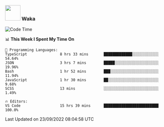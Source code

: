 ### <img src="https://media.giphy.com/media/VgCDAzcKvsR6OM0uWg/giphy.gif" width="50"> Waka

  <!--START_SECTION:waka-->
![Code Time](http://img.shields.io/badge/Code%20Time-888%20hrs%2012%20mins-blue)

📊 **This Week I Spent My Time On** 

```text
💬 Programming Languages: 
TypeScript               8 hrs 33 mins       █████████████░░░░░░░░░░░░   54.64% 
JSON                     3 hrs 7 mins        █████░░░░░░░░░░░░░░░░░░░░   19.96% 
Bash                     1 hr 52 mins        ███░░░░░░░░░░░░░░░░░░░░░░   11.94% 
JavaScript               1 hr 30 mins        ██░░░░░░░░░░░░░░░░░░░░░░░   9.68% 
SCSS                     13 mins             ░░░░░░░░░░░░░░░░░░░░░░░░░   1.49%

🔥 Editors: 
VS Code                  15 hrs 39 mins      █████████████████████████   100.0%

```


 Last Updated on 23/09/2022 08:04:58 UTC
<!--END_SECTION:waka-->
